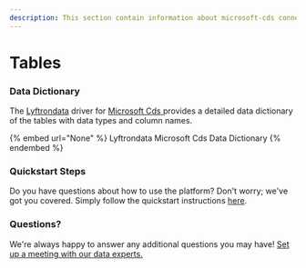 ```yaml
---
description: This section contain information about microsoft-cds connector tables information
---
```


# Tables

### Data Dictionary

The [Lyftrondata](https://www.lyftrondata.com/) driver for [Microsoft Cds](None/)[ ](https://www.lyftrondata.com/integration/microsoft-cds/)provides a detailed data dictionary of the tables with data types and column names.

{% embed url="None" %}
Lyftrondata Microsoft Cds Data Dictionary
{% endembed %}

### Quickstart Steps

Do you have questions about how to use the platform? Don't worry; we've got you covered. Simply follow the quickstart instructions [here](../README.md).

### Questions? <a href="#questions" id="questions"></a>

We're always happy to answer any additional questions you may have! [Set up a meeting with our data experts.](https://www.lyftrondata.com/book-a-meeting/)

